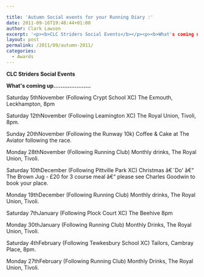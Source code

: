 ```yaml
---

title: 'Autumn Social events for your Running Diary :'
date: 2011-09-16T19:48:44+01:00
author: Clark Lawson
excerpt: '<p><b>CLC Striders Social Events</b></p><p><b>What's coming up.....................</b></p><p>Saturday 5thNovember (Following Crypt School XC) The Exmouth, Leckhampton, 8pm </p><p>Saturday 12thNovember (Following Leamington XC) The Royal Union, Tivoli, 8pm. </p><p>Sunday 20thNovember (Following the Runway 10k) Coffee & Cake at The Aviator following the race. </p><p>Monday 28thNovember (Following Running Club) Monthly drinks, The Royal Union, Tivoli. </p><p>Saturday 10thDecember (Following Pittville Park XC) Christmas â€˜Do' â€“ The Brown Jug - £20 for 3 course meal â€“ please see Charles Goodwin to book your place. </p><p>Monday 19thDecember (Following Running Club) Monthly drinks, The Royal Union, Tivoli.</p><p>Saturday 7thJanuary (Following Plock Court XC) The Beehive 8pm</p><p>Monday 30thJanuary (Following Running Club) Monthly Drinks, The Royal Union, Tivoli.</p><p>Saturday 4thFebruary (Following Tewkesbury School XC) Tailors, Cambray Place, 8pm.</p><p>Monday 27thFebruary (Following Running Club) Monthly Drinks, The Royal Union, Tivoli. </p>'
layout: post
permalink: /2011/09/autumn-2011/
categories:
  - Awards
---
```

**CLC Striders Social Events**

**What's coming up&#8230;&#8230;&#8230;&#8230;&#8230;&#8230;&#8230;**

Saturday 5thNovember (Following Crypt School XC) The Exmouth, Leckhampton, 8pm 

Saturday 12thNovember (Following Leamington XC) The Royal Union, Tivoli, 8pm. 

Sunday 20thNovember (Following the Runway 10k) Coffee & Cake at The Aviator following the race. 

Monday 28thNovember (Following Running Club) Monthly drinks, The Royal Union, Tivoli. 

Saturday 10thDecember (Following Pittville Park XC) Christmas â€˜Do' â€“ The Brown Jug - £20 for 3 course meal â€“ please see Charles Goodwin to book your place. 

Monday 19thDecember (Following Running Club) Monthly drinks, The Royal Union, Tivoli.

Saturday 7thJanuary (Following Plock Court XC) The Beehive 8pm

Monday 30thJanuary (Following Running Club) Monthly Drinks, The Royal Union, Tivoli.

Saturday 4thFebruary (Following Tewkesbury School XC) Tailors, Cambray Place, 8pm.

Monday 27thFebruary (Following Running Club) Monthly Drinks, The Royal Union, Tivoli.